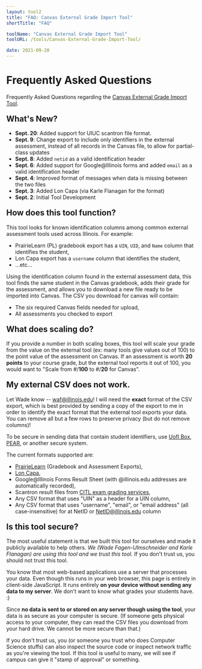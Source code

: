 ```yaml
---
layout: tool2
title: "FAQ: Canvas External Grade Import Tool"
shortTitle: "FAQ"

toolName: "Canvas External Grade Import Tool"
toolURL: /tools/Canvas-External-Grade-Import-Tool/

date: 2021-09-20
---
```


<style>
h2 {
  margin-top: 20px;
}
</style>

# Frequently Asked Questions

Frequently Asked Questions regarding the [Canvas External Grade Import Tool](/tools/Canvas-External-Grade-Import-Tool/).


## What's New?

- **Sept. 20**: Added support for UIUC scantron file format.
- **Sept. 9**: Change export to include only identifiers in the external assessment, instead of all records in the Canvas file, to allow for partial-class updates
- **Sept. 8**: Added `netid` as a valid identification header
- **Sept. 6**: Added support for Google@Illinois forms and added `email` as a valid identification header
- **Sept. 4**: Improved format of messages when data is missing between the two files
- **Sept. 3**: Added Lon Capa (via Karle Flanagan for the format)
- **Sept. 2**: Initial Tool Development


## How does this tool function?

This tool looks for known identification columns among common external assessment tools used across Illinois.  For example:

- PrairieLearn (PL) gradebook export has a `UIN`, `UID`, and `Name` column that identifies the student,
- Lon Capa export has a `username` column that identifies the student,
- ...etc...

Using the identification column found in the external assessment data, this tool finds the same student in the Canvas gradebook, adds their grade for the assessment, and allows you to download a new file ready to be imported into Canvas.  The CSV you download for canvas will contain:

- The six required Canvas fields needed for upload,
- All assessments you checked to export


## What does scaling do?

If you provide a number in both scaling boxes, this tool will scale your grade from the value on the external tool (ex: many tools give values out of 100) to the point value of the assessment on Canvas.  If an assessment is worth **20 points** to your course grade, but the external tool reports it out of 100, you would want to "Scale from #/**100** to #/**20** for Canvas".


## My external CSV does not work.

Let Wade know -- waf@illinois.edu!  I will need the **exact** format of the CSV export, which is best provided by sending a copy of the export to me in order to identify the exact format that the external tool exports your data.  You can remove all but a few rows to preserve privacy (but do not remove columns)!

To be secure in sending data that contain student identifiers, use [UofI Box](https://box.illinois.edu/), [PEAR](https://www.aits.uillinois.edu/services/application_services/PEAR), or another secure system.

The current formats supported are:

- [PrairieLearn](https://prairielearn.engr.illinois.edu/) (Gradebook and Assessment Exports),
- [Lon Capa](https://atlas.illinois.edu/services/lon-capa-students),
- Google@Illinois Forms Result Sheet (with @illinois.edu addresses are automatically recorded),
- Scantron result files from [CITL exam grading services](https://citl.illinois.edu/our-services/exam-scoring),
- Any CSV format that uses "UIN" as a header for a UIN column,
- Any CSV format that uses "username", "email", or "email address" (all case-insensitive) for at NetID or NetID@illinois.edu column

## Is this tool secure?

The most useful statement is that we built this tool for ourselves and made it publicly available to help others.  *We (Wade Fagen-Ulmschneider and Karle Flanagan) are using this tool and we trust this tool.*  If you don't trust us, you should not trust this tool.

You know that most web-based applications use a server that processes your data.  Even though this runs in your web browser, this page is entirely in client-side JavaScript.  It runs entirely **on your device without sending any data to my server**.  We don't want to know what grades your students have. :)

Since **no data is sent to or stored on any server though using the tool**, your data is as secure as your computer is secure.  (If someone gets physical access to your computer, they can read the CSV files you download from your hard drive.  We cannot be more secure than that.)

If you don't trust us, you (or someone you trust who does Computer Science stuffs) can also inspect the source code or inspect network traffic as you're viewing the tool.  If this tool is useful to many, we will see if campus can give it "stamp of approval" or something.
